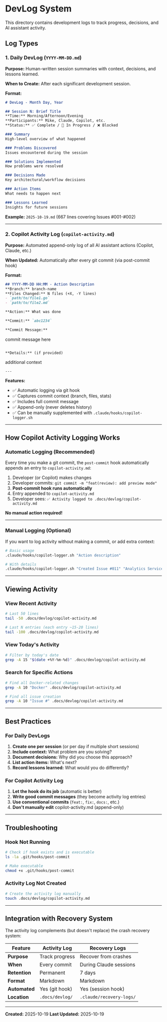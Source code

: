 # DevLog System

This directory contains development logs to track progress, decisions, and AI assistant activity.

## Log Types

### 1. Daily DevLog (`YYYY-MM-DD.md`)

**Purpose:** Human-written session summaries with context, decisions, and lessons learned.

**When to Create:** After each significant development session.

**Format:**
```markdown
# DevLog - Month Day, Year

## Session N: Brief Title
**Time:** Morning/Afternoon/Evening
**Participants:** Mike, Claude, Copilot, etc.
**Status:** ✅ Complete / 🚧 In Progress / ❌ Blocked

### Summary
High-level overview of what happened

### Problems Discovered
Issues encountered during the session

### Solutions Implemented
How problems were resolved

### Decisions Made
Key architectural/workflow decisions

### Action Items
What needs to happen next

### Lessons Learned
Insights for future sessions
```

**Example:** `2025-10-19.md` (667 lines covering Issues #001-#002)

---

### 2. Copilot Activity Log (`copilot-activity.md`)

**Purpose:** Automated append-only log of all AI assistant actions (Copilot, Claude, etc.)

**When Updated:** Automatically after every git commit (via post-commit hook)

**Format:**
```markdown
## YYYY-MM-DD HH:MM - Action Description
**Branch:** branch-name
**Files Changed:** N files (+X, -Y lines)
- `path/to/file1.go`
- `path/to/file2.md`

**Action:** What was done

**Commit:** `abc1234`

**Commit Message:**
```
commit message here
```

**Details:** (if provided)
```
additional context
```
---
```

**Features:**
- ✅ Automatic logging via git hook
- ✅ Captures commit context (branch, files, stats)
- ✅ Includes full commit message
- ✅ Append-only (never deletes history)
- ✅ Can be manually supplemented with `.claude/hooks/copilot-logger.sh`

---

## How Copilot Activity Logging Works

### Automatic Logging (Recommended)

Every time you make a git commit, the `post-commit` hook automatically appends an entry to `copilot-activity.md`:

1. Developer (or Copilot) makes changes
2. Developer commits: `git commit -m "feat(review): add preview mode"`
3. **Post-commit hook runs automatically**
4. Entry appended to `copilot-activity.md`
5. Developer sees: `✅ Activity logged to .docs/devlog/copilot-activity.md`

**No manual action required!**

---

### Manual Logging (Optional)

If you want to log activity without making a commit, or add extra context:

```bash
# Basic usage
.claude/hooks/copilot-logger.sh "Action description"

# With details
.claude/hooks/copilot-logger.sh "Created Issue #011" "Analytics Service specification with trend detection"
```

---

## Viewing Activity

### View Recent Activity
```bash
# Last 50 lines
tail -50 .docs/devlog/copilot-activity.md

# Last N entries (each entry ~15-20 lines)
tail -100 .docs/devlog/copilot-activity.md
```

### View Today's Activity
```bash
# Filter by today's date
grep -A 15 "$(date +%Y-%m-%d)" .docs/devlog/copilot-activity.md
```

### Search for Specific Actions
```bash
# Find all Docker-related changes
grep -A 10 "Docker" .docs/devlog/copilot-activity.md

# Find all issue creation
grep -A 10 "Issue #" .docs/devlog/copilot-activity.md
```

---

## Best Practices

### For Daily DevLogs
1. **Create one per session** (or per day if multiple short sessions)
2. **Include context:** What problem are you solving?
3. **Document decisions:** Why did you choose this approach?
4. **List action items:** What's next?
5. **Record lessons learned:** What would you do differently?

### For Copilot Activity Log
1. **Let the hook do its job** (automatic is better)
2. **Write good commit messages** (they become activity log entries)
3. **Use conventional commits** (`feat:`, `fix:`, `docs:`, etc.)
4. **Don't manually edit** copilot-activity.md (append-only)

---

## Troubleshooting

### Hook Not Running
```bash
# Check if hook exists and is executable
ls -la .git/hooks/post-commit

# Make executable
chmod +x .git/hooks/post-commit
```

### Activity Log Not Created
```bash
# Create the activity log manually
touch .docs/devlog/copilot-activity.md
```

---

## Integration with Recovery System

The activity log complements (but doesn't replace) the crash recovery system:

| Feature | Activity Log | Recovery Logs |
|---------|--------------|---------------|
| **Purpose** | Track progress | Recover from crashes |
| **When** | Every commit | During Claude sessions |
| **Retention** | Permanent | 7 days |
| **Format** | Markdown | Markdown |
| **Automated** | Yes (git hook) | Yes (session hook) |
| **Location** | `.docs/devlog/` | `.claude/recovery-logs/` |

---

**Created:** 2025-10-19
**Last Updated:** 2025-10-19
